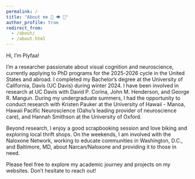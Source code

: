 ```yaml
---
permalink: /
title: "About me 🧠 👁️ 🐝"
author_profile: true
redirect_from: 
  - /about/
  - /about.html
---
```


Hi, I’m Plyfaa! 

I’m a researcher passionate about visual cognition and neuroscience, currently applying to PhD programs for the 2025-2026 cycle in the United States and abroad. I completed my Bachelor’s degree at the University of California, Davis (UC Davis) during winter 2024. I have been involved in research at UC Davis with David P. Corina, John M. Henderson, and George R. Mangun. During my undergraduate summers, I had the opportunity to conduct research with Kristen Pauker at the University of Hawaii - Manoa, Hawaii Pacific Neuroscience (Oahu’s leading provider of neuroscience care), and Hannah Smithson at the University of Oxford.

Beyond research, I enjoy a good scrapbooking session and love biking and exploring local thrift shops. On the weekends, I am involved with the Naloxone Network, working to educate communities in Washington, D.C., and Baltimore, MD, about Narcan/Naloxone and providing it to those in need.

Please feel free to explore my academic journey and projects on my websites. Don’t hesitate to reach out! 

